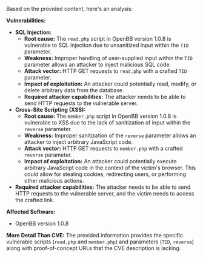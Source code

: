 Based on the provided content, here's an analysis:

**Vulnerabilities:**

*   **SQL Injection:**
    *   **Root cause:** The `read.php` script in OpenBB version 1.0.8 is vulnerable to SQL injection due to unsanitized input within the `TID` parameter.
    *   **Weakness:** Improper handling of user-supplied input within the `TID` parameter allows an attacker to inject malicious SQL code.
    *   **Attack vector:** HTTP GET requests to `read.php` with a crafted `TID` parameter.
    *   **Impact of exploitation:** An attacker could potentially read, modify, or delete arbitrary data from the database.
    *   **Required attacker capabilities:** The attacker needs to be able to send HTTP requests to the vulnerable server.
*   **Cross-Site Scripting (XSS):**
    *   **Root cause:** The `member.php` script in OpenBB version 1.0.8 is vulnerable to XSS due to the lack of sanitization of input within the `reverse` parameter.
    *  **Weakness:** Improper sanitization of the `reverse` parameter allows an attacker to inject arbitrary JavaScript code.
    *   **Attack vector:** HTTP GET requests to `member.php` with a crafted `reverse` parameter.
    *   **Impact of exploitation:** An attacker could potentially execute arbitrary JavaScript code in the context of the victim's browser. This could allow for stealing cookies, redirecting users, or performing other malicious actions.
   *   **Required attacker capabilities:** The attacker needs to be able to send HTTP requests to the vulnerable server, and the victim needs to access the crafted link.

**Affected Software:**

*   OpenBB version 1.0.8

**More Detail Than CVE:**
The provided information provides the specific vulnerable scripts (`read.php` and `member.php`) and parameters (`TID`, `reverse`) along with proof-of-concept URLs that the CVE description is lacking.